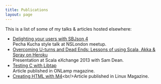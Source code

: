 ```yaml
---
title: Publications
layout: page
---
```


This is a list of some of my talks & articles hosted elsewhere:

* [Delighting your users with SBJson 4](https://vimeo.com/86478323)<br/>Pecha Kucha style talk at NSLondon meetup.
* [Overcoming U-turns and Dead Ends: Lessons of using Scala, Akka & Spray on Heroku](http://skillsmatter.com/podcast/scala/overcoming-u-turns-and-dead-ends-lessons-of-using-scala-akka-spray-on-heroku)<br/>Presentation at Scala eXchange 2013 with Sam Dean.
* [Testing C with Libtap](http://www.onlamp.com/pub/a/onlamp/2006/01/19/libtap.html?CMP=OTC-6YE827253101&ATT=Testing+C+with+Libtap)<br/>Article published in ONLamp magazine.
* [Creating HTML with M4](http://www.linux-magazine.com/w3/issue/25/GNUm4.pdf#!)<br/>Article published in Linux Magazine.
